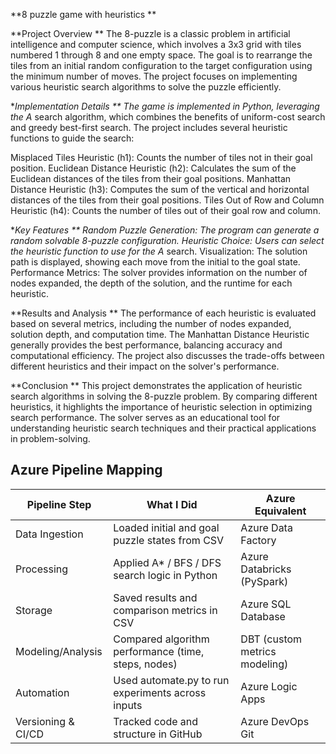 **8 puzzle game with heuristics 
**

**Project Overview
**
 The 8-puzzle is a classic problem in artificial intelligence and computer science, which involves a 3x3 grid with tiles numbered 1 through 8 and one empty space. The goal is to rearrange the tiles from an initial random configuration to the target configuration using the minimum number of moves. The project focuses on implementing various heuristic search algorithms to solve the puzzle efficiently.

**Implementation Details
**
The game is implemented in Python, leveraging the A* search algorithm, which combines the benefits of uniform-cost search and greedy best-first search. The project includes several heuristic functions to guide the search:

Misplaced Tiles Heuristic (h1): Counts the number of tiles not in their goal position.
Euclidean Distance Heuristic (h2): Calculates the sum of the Euclidean distances of the tiles from their goal positions.
Manhattan Distance Heuristic (h3): Computes the sum of the vertical and horizontal distances of the tiles from their goal positions.
Tiles Out of Row and Column Heuristic (h4): Counts the number of tiles out of their goal row and column.

**Key Features
**
Random Puzzle Generation: The program can generate a random solvable 8-puzzle configuration.
Heuristic Choice: Users can select the heuristic function to use for the A* search.
Visualization: The solution path is displayed, showing each move from the initial to the goal state.
Performance Metrics: The solver provides information on the number of nodes expanded, the depth of the solution, and the runtime for each heuristic.

**Results and Analysis
**
The performance of each heuristic is evaluated based on several metrics, including the number of nodes expanded, solution depth, and computation time. The Manhattan Distance Heuristic generally provides the best performance, balancing accuracy and computational efficiency. The project also discusses the trade-offs between different heuristics and their impact on the solver's performance.


**Conclusion
**
This project demonstrates the application of heuristic search algorithms in solving the 8-puzzle problem. By comparing different heuristics, it highlights the importance of heuristic selection in optimizing search performance. The solver serves as an educational tool for understanding heuristic search techniques and their practical applications in problem-solving.

## Azure Pipeline Mapping

| Pipeline Step       | What I Did                                                | Azure Equivalent              |
|---------------------|-----------------------------------------------------------|-------------------------------|
| Data Ingestion      | Loaded initial and goal puzzle states from CSV            | Azure Data Factory            |
| Processing          | Applied A* / BFS / DFS search logic in Python             | Azure Databricks (PySpark)    |
| Storage             | Saved results and comparison metrics in CSV               | Azure SQL Database            |
| Modeling/Analysis   | Compared algorithm performance (time, steps, nodes)       | DBT (custom metrics modeling) |
| Automation          | Used automate.py to run experiments across inputs         | Azure Logic Apps              |
| Versioning & CI/CD  | Tracked code and structure in GitHub                      | Azure DevOps Git              |

